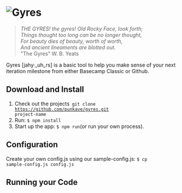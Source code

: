 ![Gyres](http://github.com/punkave/gyres/raw/master/public/images/gyres.png 'Gyres Logo')
=================
> _THE GYRES! the gyres! Old Rocky Face, look forth; <br />
> Things thought too long can be no longer thought, <br />
> For beauty dies of beauty, worth of worth, <br />
> And ancient lineaments are blotted out._ <br />
> "The Gyres" W. B. Yeats


Gyres [jahy&middot;_uh_rs] is a basic tool to help you make sense of your next iteration milestone from either Basecamp Classic or Github.

## Download and Install
1. Check out the project<code>$ git clone https://github.com/punkave/gyres.git project-name</code>
2. Run: <code>$ npm install</code>
3. Start up the app: <code>$ npm run</code>(or run your own process).

## Configuration
Create your own config.js using our sample-config.js: <code>$ cp sample-config.js config.js</code>

## Running your Code
